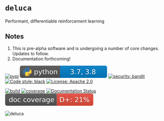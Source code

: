# `deluca`

Performant, differentiable reinforcement learning

## Notes
1. This is pre-alpha software and is undergoing a number of core changes. Updates to follow.
2. Documentation forthcoming!

[![pypi](https://badgen.net/pypi/v/deluca)](https://pypi.org/project/deluca/)
[![pyversions](https://raw.githubusercontent.com/google/deluca/main/.github/badges/python_versions.svg)](https://pypi.org/project/deluca)
[![security: bandit](https://raw.githubusercontent.com/google/deluca/main/.github/badges/bandit.svg)](https://github.com/PyCQA/bandit)
[![Code style: black](https://raw.githubusercontent.com/google/deluca/main/.github/badges/black.svg)](https://github.com/psf/black)
[![License: Apache 2.0](https://raw.githubusercontent.com/google/deluca/main/.github/badges/apache.svg)](https://github.com/google/deluca/blob/main/LICENSE)

[![build](https://github.com/google/deluca/workflows/build/badge.svg)](https://github.com/google/deluca/actions)
[![coverage](https://badgen.net/codecov/c/github/google/deluca)](https://codecov.io/github/google/deluca)
[![Documentation Status](https://readthedocs.org/projects/deluca/badge/?version=latest)](https://deluca.readthedocs.io/en/latest/?badge=latest)
[![doc_coverage](https://raw.githubusercontent.com/google/deluca/main/.github/badges/docstring_coverage.svg)](https://github.com/google/deluca)

![deluca](https://raw.githubusercontent.com/google/deluca/main/assets/img/deluca.svg?token=AAURLVRRLKHPK4VELPKH6X27RW5LC)
